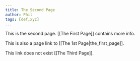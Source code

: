 ```yaml
---
title: The Second Page
author: Phil
tags: [def,xyz]
...
```


This is the second page. [[The First Page]] contains more info.

This is also a page link to [[The 1st Page|the_first_page]].

This link does not exist [[The Third Page]].
